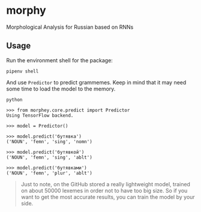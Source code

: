 # morphy
Morphological Analysis for Russian based on RNNs

## Usage

Run the environment shell for the package:

```
pipenv shell
```

And use `Predictor` to predict grammemes. Keep in mind that it may need some time to load the model to the memory.

```
python

>>> from morphey.core.predict import Predictor
Using TensorFlow backend.

>>> model = Predictor()

>>> model.predict('бутявка')
('NOUN', 'femn', 'sing', 'nomn')

>>> model.predict('бутявкой')
('NOUN', 'femn', 'sing', 'ablt')

>>> model.predict('бутявками')
('NOUN', 'femn', 'plur', 'ablt')
```

> Just to note, on the GitHub stored a really lightweight model, trained on about 50000 lexemes in order not to have too big size. So if you want to get the most accurate results, you can train the model by your side.
